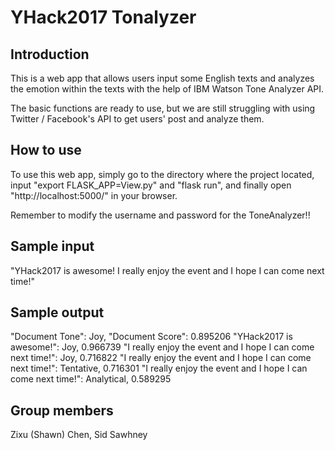 # YHack2017 Tonalyzer
## Introduction
This is a web app that allows users input some English texts and analyzes the emotion within the texts with the help of IBM Watson Tone Analyzer API.

The basic functions are ready to use, but we are still struggling with using Twitter / Facebook's API to get users' post and analyze them.

## How to use
To use this web app, simply go to the directory where the project located, input "export FLASK_APP=View.py" and "flask run", and finally open "http://localhost:5000/" in your browser.

Remember to modify the username and password for the ToneAnalyzer!!

## Sample input
"YHack2017 is awesome! I really enjoy the event and I hope I can come next time!"

## Sample output
"Document Tone": Joy, "Document Score": 0.895206
"YHack2017 is awesome!": Joy, 0.966739
"I really enjoy the event and I hope I can come next time!": Joy, 0.716822
"I really enjoy the event and I hope I can come next time!": Tentative, 0.716301
"I really enjoy the event and I hope I can come next time!": Analytical, 0.589295

## Group members
Zixu (Shawn) Chen, Sid Sawhney
